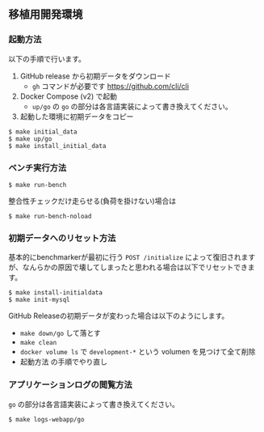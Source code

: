 ## 移植用開発環境

### 起動方法

以下の手順で行います。

1. GitHub release から初期データをダウンロード
   - `gh` コマンドが必要です https://github.com/cli/cli
2. Docker Compose (v2) で起動
   - `up/go` の `go` の部分は各言語実装によって書き換えてください。
3. 起動した環境に初期データをコピー

```console
$ make initial_data
$ make up/go
$ make install_initial_data
```

### ベンチ実行方法

```console
$ make run-bench
```

整合性チェックだけ走らせる(負荷を掛けない)場合は

```conosole
$ make run-bench-noload
```

### 初期データへのリセット方法

基本的にbenchmarkerが最初に行う `POST /initialize` によって復旧されますが、なんらかの原因で壊してしまったと思われる場合は以下でリセットできます。

```console
$ make install-initialdata
$ make init-mysql
```

GitHub Releaseの初期データが変わった場合は以下のようにします。

- `make down/go` して落とす
- `make clean`
- `docker volume ls` で `development-*` という volumen を見つけて全て削除
- 起動方法 の手順でやり直し

### アプリケーションログの閲覧方法

`go` の部分は各言語実装によって書き換えてください。

```console
$ make logs-webapp/go
```
